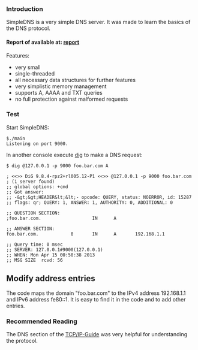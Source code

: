 ### Introduction

SimpleDNS is a very simple DNS server.
It was made to learn the basics of the DNS protocol.

#### Report of available at: [report](https://github.com/homomorfism/dns_server/blob/master/Report%20(1).pdf)

Features:
* very small
* single-threaded
* all necessary data structures for further features
* very simplistic memory management
* supports A, AAAA and TXT queries
* no full protection against malformed requests 

### Test

Start SimpleDNS:
```
$./main
Listening on port 9000.
```

In another console execute [dig](http://linux.die.net/man/1/dig) to make a DNS request:

```
$ dig @127.0.0.1 -p 9000 foo.bar.com A

; <<>> DiG 9.8.4-rpz2+rl005.12-P1 <<>> @127.0.0.1 -p 9000 foo.bar.com
; (1 server found)
;; global options: +cmd
;; Got answer:
;; -&gt;&gt;HEADER&lt;&lt;- opcode: QUERY, status: NOERROR, id: 15287
;; flags: qr; QUERY: 1, ANSWER: 1, AUTHORITY: 0, ADDITIONAL: 0

;; QUESTION SECTION:
;foo.bar.com.                   IN      A

;; ANSWER SECTION:
foo.bar.com.            0       IN      A       192.168.1.1

;; Query time: 0 msec
;; SERVER: 127.0.0.1#9000(127.0.0.1)
;; WHEN: Mon Apr 15 00:50:38 2013
;; MSG SIZE  rcvd: 56
```

## Modify address entries

The code maps the domain "foo.bar.com" to the IPv4 address 192.168.1.1 and IPv6 address fe80::1.
It is easy to find it in the code and to add other entries.

### Recommended Reading

The DNS section of the [TCP/IP-Guide](http://www.tcpipguide.com/free/t_TCPIPDomainNameSystemDNS.htm) was very helpful for understanding the protocol.
